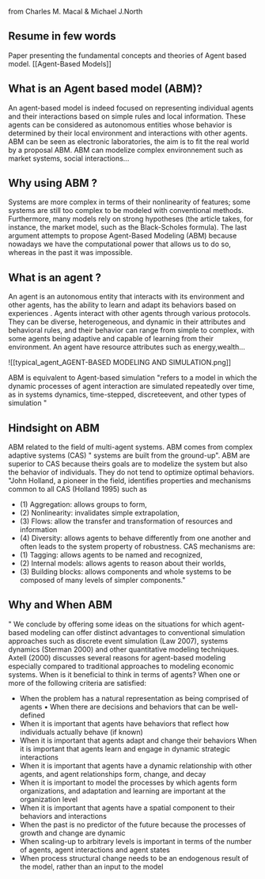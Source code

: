 from Charles M. Macal & Michael J.North

## Resume in few words
Paper  presenting the fundamental concepts and theories of Agent based model. [[Agent-Based Models]]

## What is an Agent based model (ABM)?
An agent-based model is indeed focused on representing individual agents and their interactions based on simple rules and local information. These agents can be considered as autonomous entities whose behavior is determined by their local environment and interactions with other agents.
ABM can be seen as electronic laboratories, the aim is to fit the real world by a proposal ABM.
ABM can modelize complex environnement such as market systems, social interactions...

## Why using ABM ?
Systems are more complex in terms of their nonlinearity of features; some systems are still too complex to be modeled with conventional methods. Furthermore, many models rely on strong hypotheses (the article takes, for instance, the market model, such as the Black-Scholes formula). The last argument attempts to propose Agent-Based Modeling (ABM) because nowadays we have the computational power that allows us to do so, whereas in the past it was impossible.

## What is an agent ?

An agent is an autonomous  entity that interacts with its environment and other agents, has the ability to learn and adapt its behaviors based on experiences . Agents interact with other agents through various protocols. They can be diverse, heterogeneous, and dynamic in their attributes and behavioral rules, and their behavior can range from simple to complex, with some agents being adaptive and capable of learning from their environment. An agent have resource attributes such as energy,wealth...

![[typical_agent_AGENT-BASED MODELING AND SIMULATION.png]]

ABM  is equivalent to Agent-based simulation "refers to a model in which the dynamic processes of agent interaction are simulated repeatedly over time, as in systems dynamics, time-stepped, discreteevent, and other types of simulation "

## Hindsight on ABM
ABM related to the field of multi-agent systems.
ABM comes from complex adaptive systems (CAS) " systems are built from the ground-up".
ABM are superior to CAS because theirs goals are to modelize the system but also the behavior of individuals. They do not tend to optimize optimal behaviors.
"John Holland, a pioneer in the field, identifies properties and mechanisms common to all CAS (Holland 1995) such as 
 - (1) Aggregation: allows groups to form, 
 - (2) Nonlinearity: invalidates simple extrapolation, 
 - (3) Flows: allow the transfer and transformation of resources and information 
 - (4) Diversity: allows agents to behave differently from one another and often leads to the system property of robustness. 
CAS mechanisms are: 
- (1) Tagging: allows agents to be named and recognized, 
- (2) Internal models: allows agents to reason about their worlds,  
- (3) Building blocks: allows components and whole systems to be composed of many levels of simpler components."
## Why and When ABM
"
We conclude by offering some ideas on the situations for which agent-based modeling can offer distinct advantages to conventional simulation approaches such as discrete event simulation (Law 2007), systems dynamics (Sterman 2000) and other quantitative modeling techniques. Axtell (2000) discusses several reasons for agent-based modeling especially compared to traditional approaches to modeling economic systems. When is it beneficial to think in terms of agents? When one or more of the following criteria are satisfied: 
- When the problem has a natural representation as being comprised of agents • When there are decisions and behaviors that can be well-defined 
- When it is important that agents have behaviors that reflect how individuals actually behave (if known) 
- When it is important that agents adapt and change their behaviors When it is important that agents learn and engage in dynamic strategic interactions 
- When it is important that agents have a dynamic relationship with other agents, and agent relationships form, change, and decay 
- When it is important to model the processes by which agents form organizations, and adaptation and learning are important at the organization level 
- When it is important that agents have a spatial component to their behaviors and interactions
- When the past is no predictor of the future because the processes of growth and change are dynamic 
- When scaling-up to arbitrary levels is important in terms of the number of agents, agent interactions and agent states 
- When process structural change needs to be an endogenous result of the model, rather than an input to the model

